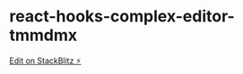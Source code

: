 # react-hooks-complex-editor-tmmdmx

[Edit on StackBlitz ⚡️](https://stackblitz.com/edit/react-hooks-complex-editor-tmmdmx)